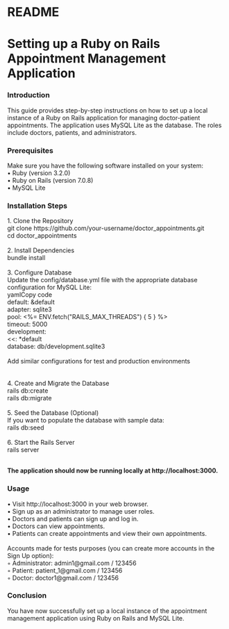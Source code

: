 # README

<h1>Setting up a Ruby on Rails Appointment Management Application</h1>

<h3>Introduction</h3>
This guide provides step-by-step instructions on how to set up a local instance of a Ruby on Rails application for managing doctor-patient appointments. The application uses MySQL Lite as the database. The roles include doctors, patients, and administrators.

<h3>Prerequisites</h3>
Make sure you have the following software installed on your system:<br>
    • Ruby (version 3.2.0)<br>
    • Ruby on Rails (version 7.0.8)<br>
    • MySQL Lite

<h3>Installation Steps</h3>
1. Clone the Repository<br>
git clone https://github.com/your-username/doctor_appointments.git<br>
cd doctor_appointments<br>
<br>
2. Install Dependencies<br>
bundle install<br>
<br>
3. Configure Database<br>
Update the config/database.yml file with the appropriate database configuration for MySQL Lite:<br>
yamlCopy code<br>
default: &default<br>
  adapter: sqlite3<br>
  pool: <%= ENV.fetch("RAILS_MAX_THREADS") { 5 } %><br>
  timeout: 5000<br>
development:<br>
  <<: *default<br>
  database: db/development.sqlite3<br><br>
Add similar configurations for test and production environments<br><br>
<br>
4. Create and Migrate the Database<br>
rails db:create<br>
rails db:migrate<br>
<br>
5. Seed the Database (Optional)<br>
If you want to populate the database with sample data:<br>
rails db:seed<br>
<br>
6. Start the Rails Server<br>
rails server<br>
<br>

<b>The application should now be running locally at http://localhost:3000.</b><br>

<h3>Usage</h3>
    • Visit http://localhost:3000 in your web browser.<br>
    • Sign up as an administrator to manage user roles.<br>
    • Doctors and patients can sign up and log in.<br>
    • Doctors can view appointments.<br>
    • Patients can create appointments and view their own appointments.<br><br>
Accounts made for tests purposes (you can create more accounts in the Sign Up option):<br>
        ◦ Administrator: admin1@gmail.com / 123456<br>
        ◦ Patient: patient_1@gmail.com / 123456<br>
        ◦ Doctor: doctor1@gmail.com / 123456<br>

<h3>Conclusion</h3>
You have now successfully set up a local instance of the appointment management application using Ruby on Rails and MySQL Lite.

